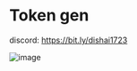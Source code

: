 # Token gen
discord: https://bit.ly/dishai1723

![image](https://github.com/user-attachments/assets/ab7a764e-c102-4efe-8155-c2d228d1238c)
